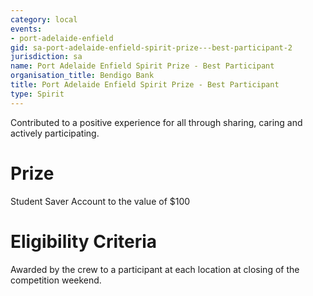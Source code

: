 ```yaml
---
category: local
events:
- port-adelaide-enfield
gid: sa-port-adelaide-enfield-spirit-prize---best-participant-2
jurisdiction: sa
name: Port Adelaide Enfield Spirit Prize - Best Participant
organisation_title: Bendigo Bank
title: Port Adelaide Enfield Spirit Prize - Best Participant
type: Spirit
---
```


Contributed to a positive experience for all through sharing, caring and actively participating.

# Prize
Student Saver Account to the value of $100

# Eligibility Criteria
Awarded by the crew to a participant at each location at closing of the competition weekend.